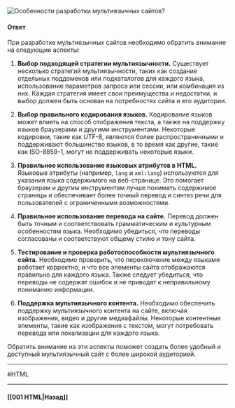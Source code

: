 ![Особенности разработки мультиязычных сайтов?](https://youtu.be/yvOXvZ8aEFo?t=82)

#### Ответ

При разработке мультиязычных сайтов необходимо обратить внимание на следующие аспекты:

1. **Выбор подходящей стратегии мультиязычности.** Существует несколько стратегий мультиязычности, таких как создание отдельных поддоменов или подкаталогов для каждого языка, использование параметров запроса или сессии, или комбинация из них. Каждая стратегия имеет свои преимущества и недостатки, и выбор должен быть основан на потребностях сайта и его аудитории.
    
2. **Выбор правильного кодирования языков.** Кодирование языков может влиять на способ отображения текста, а также на поддержку языков браузерами и другими инструментами. Некоторые кодировки, такие как UTF-8, являются более распространенными и поддерживают большинство языков, в то время как другие, такие как ISO-8859-1, могут не поддерживать некоторые языки.
    
3. **Правильное использование языковых атрибутов в HTML.** Языковые атрибуты (например, `lang` и `xml:lang`) используются для указания языка содержимого на веб-странице. Это помогает браузерам и другим инструментам лучше понимать содержимое страницы и обеспечивает более точный перевод и синтез речи для пользователей с ограниченными возможностями.
    
4. **Правильное использование перевода на сайте.** Перевод должен быть точным и соответствовать грамматическим и культурным особенностям языка. Необходимо убедиться, что переводы согласованы и соответствуют общему стилю и тону сайта.
    
5. **Тестирование и проверка работоспособности мультиязычного сайта.** Необходимо проверить, что переключение между языками работает корректно, и что все элементы сайта отображаются правильно для каждого языка. Также следует убедиться, что переводы не содержат ошибок и не приводят к неправильному пониманию информации.
    
6. **Поддержка мультиязычного контента.** Необходимо обеспечить поддержку мультиязычного контента на сайте, включая изображения, видео и другие медиафайлы. Некоторые контентные элементы, такие как изображения с текстом, могут потребовать перевода или локализации для каждого языка.
    

Обратить внимание на эти аспекты поможет создать более удобный и доступный мультиязычный сайт с более широкой аудиторией.

___
#HTML

___

#### [[001 HTML|Назад]]